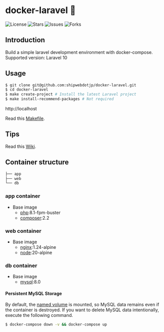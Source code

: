 # docker-laravel 🐳

![License](https://img.shields.io/github/license/shipwebdotjp/docker-laravel?color=f05340)
![Stars](https://img.shields.io/github/stars/shipwebdotjp/docker-laravel?color=f05340)
![Issues](https://img.shields.io/github/issues/shipwebdotjp/docker-laravel?color=f05340)
![Forks](https://img.shields.io/github/forks/shipwebdotjp/docker-laravel?color=f05340)

## Introduction

Build a simple laravel development environment with docker-compose.  
Supported version: Laravel 10

## Usage

```bash
$ git clone git@github.com:shipwebdotjp/docker-laravel.git
$ cd docker-laravel
$ make create-project # Install the latest Laravel project
$ make install-recommend-packages # Not required
```

http://localhost

Read this [Makefile](https://github.com/shipwebdotjp/docker-laravel/blob/master/Makefile).

## Tips

Read this [Wiki](https://github.com/shipwebdotjp/docker-laravel/wiki).

## Container structure

```bash
├── app
├── web
└── db
```

### app container

- Base image
  - [php](https://hub.docker.com/_/php):8.1-fpm-buster
  - [composer](https://hub.docker.com/_/composer):2.2

### web container

- Base image
  - [nginx](https://hub.docker.com/_/nginx):1.24-alpine
  - [node](https://hub.docker.com/_/node):20-alpine

### db container

- Base image
  - [mysql](https://hub.docker.com/_/mysql):8.0

#### Persistent MySQL Storage

By default, the [named volume](https://docs.docker.com/compose/compose-file/#volumes) is mounted, so MySQL data remains even if the container is destroyed.
If you want to delete MySQL data intentionally, execute the following command.

```bash
$ docker-compose down -v && docker-compose up
```
